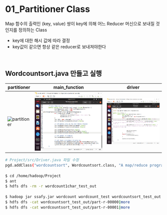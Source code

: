 # 01_Partitioner Class

Map 함수의 출력인 (key, value) 쌍이 key에 의해 어느 Reducer 머신으로 보내질 것인지를 정의하는 Class

- key에 대한 해시 값에 따라 결정
- key값이 같으면 항상 같은 reducer로 보내져야한다

<br>

## Wordcountsort.java 만들고 실행

| partitioner                                                 | main_function                                                | driver                                             |
| ----------------------------------------------------------- | ------------------------------------------------------------ | -------------------------------------------------- |
| ![partitioner](01_Partitioner_Class.assets/partitioner.png) | ![main_function](과제결과물/partitioner_class/main_function.png) | ![driver](과제결과물/partitioner_class/driver.png) |

```bash
# Project/src/Driver.java 파일 수정
pgd.addClass("wordcountsort", Wordcountsort.class, "A map/reduce program that output frequency of the words in the input files by alphabetical order.");

$ cd /home/hadoop/Project
$ ant
$ hdfs dfs -rm -r wordcount1char_test_out

$ hadoop jar ssafy.jar wordcount wordcount_test wordcountsort_test_out
$ hdfs dfs -cat wordcountsort_test_out/part-r-00000|more
$ hdfs dfs -cat wordcountsort_test_out/part-r-00001|more
```

